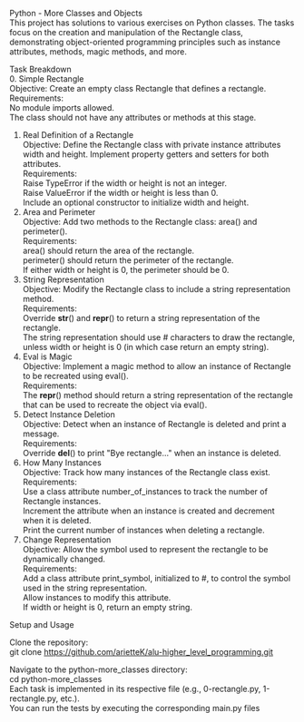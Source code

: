 Python - More Classes and Objects       
This project has solutions to various exercises on Python classes. The tasks focus on the creation and manipulation of the Rectangle class, demonstrating object-oriented programming principles such as instance attributes, methods, magic methods, and more.      

Task Breakdown    
0. Simple Rectangle     
Objective: Create an empty class Rectangle that defines a rectangle.     
Requirements:      
No module imports allowed.     
The class should not have any attributes or methods at this stage.        
1. Real Definition of a Rectangle      
Objective: Define the Rectangle class with private instance attributes width and height. Implement property getters and setters for both attributes.       
Requirements:         
Raise TypeError if the width or height is not an integer.        
Raise ValueError if the width or height is less than 0.       
Include an optional constructor to initialize width and height.         
2. Area and Perimeter          
Objective: Add two methods to the Rectangle class: area() and perimeter().                
Requirements:       
area() should return the area of the rectangle.        
perimeter() should return the perimeter of the rectangle.        
If either width or height is 0, the perimeter should be 0.              
3. String Representation             
Objective: Modify the Rectangle class to include a string representation method.                   
Requirements:         
Override __str__() and __repr__() to return a string representation of the rectangle.              
The string representation should use # characters to draw the rectangle, unless width or height is 0 (in which case return an empty string).        
4. Eval is Magic                  
Objective: Implement a magic method to allow an instance of Rectangle to be recreated using eval().         
Requirements:                   
The __repr__() method should return a string representation of the rectangle that can be used to recreate the object via eval().             
5. Detect Instance Deletion               
Objective: Detect when an instance of Rectangle is deleted and print a message.         
Requirements:         
Override __del__() to print "Bye rectangle..." when an instance is deleted.        
6. How Many Instances             
Objective: Track how many instances of the Rectangle class exist.           
Requirements:                  
Use a class attribute number_of_instances to track the number of Rectangle instances.          
Increment the attribute when an instance is created and decrement when it is deleted.         
Print the current number of instances when deleting a rectangle.             
7. Change Representation                
Objective: Allow the symbol used to represent the rectangle to be dynamically changed.        
Requirements:             
Add a class attribute print_symbol, initialized to #, to control the symbol used in the string representation.          
Allow instances to modify this attribute.            
If width or height is 0, return an empty string.
         
Setup and Usage    

Clone the repository:     
git clone https://github.com/arietteK/alu-higher_level_programming.git     

Navigate to the python-more_classes directory:       
cd python-more_classes         
Each task is implemented in its respective file (e.g., 0-rectangle.py, 1-rectangle.py, etc.).      
You can run the tests by executing the corresponding main.py files        
